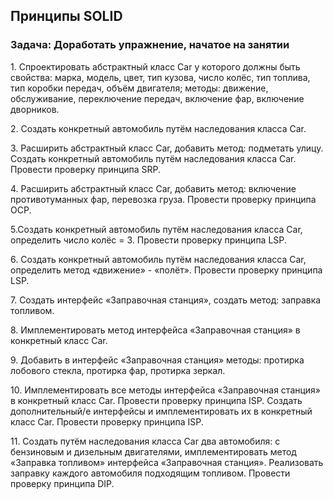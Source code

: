 ## Принципы SOLID

### Задача: Доработать упражнение, начатое на занятии

1\. Спроектировать абстрактный класс Car у которого должны быть свойства:
марка, модель, цвет, тип кузова, число колёс, тип топлива, тип коробки
передач, объём двигателя; методы: движение, обслуживание, переключение
передач, включение фар, включение дворников.

2\. Создать конкретный автомобиль путём наследования класса Car.

3\. Расширить абстрактный класс Car, добавить метод: подметать улицу. Создать
конкретный автомобиль путём наследования класса Car. Провести проверку
принципа SRP.

4\. Расширить абстрактный класс Car, добавить метод: включение противотуманных
фар, перевозка груза. Провести проверку принципа OCP.

5\.Создать конкретный автомобиль путём наследования класса Car, определить
число колёс = 3. Провести проверку принципа LSP.

6\. Создать конкретный автомобиль путём наследования класса Car, определить
метод «движение» - «полёт». Провести проверку принципа LSP.

7\. Создать интерфейс «Заправочная станция», создать метод: заправка топливом.

8\. Имплементировать метод интерфейса «Заправочная станция» в конкретный класс
Car.

9\. Добавить в интерфейс «Заправочная станция» методы: протирка лобового
стекла, протирка фар, протирка зеркал.

10\. Имплементировать все методы интерфейса «Заправочная станция» в конкретный
класс Car. Провести проверку принципа ISP. Создать дополнительный/е
интерфейсы и имплементировать их в конкретный класс Car. Провести проверку
принципа ISP.

11\. Создать путём наследования класса Car два автомобиля: с бензиновым и
дизельным двигателями, имплементировать метод «Заправка топливом» интерфейса
«Заправочная станция». Реализовать заправку каждого автомобиля подходящим
топливом. Провести проверку принципа DIP.


